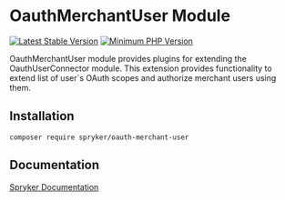 # OauthMerchantUser Module
[![Latest Stable Version](https://poser.pugx.org/spryker/oauth-merchant-user/v/stable.svg)](https://packagist.org/packages/spryker/oauth-merchant-user)
[![Minimum PHP Version](https://img.shields.io/badge/php-%3E%3D%208.2-8892BF.svg)](https://php.net/)

OauthMerchantUser module provides plugins for extending the OauthUserConnector module. This extension provides functionality to extend list of
user`s OAuth scopes and authorize merchant users using them.

## Installation

```
composer require spryker/oauth-merchant-user
```

## Documentation

[Spryker Documentation](https://docs.spryker.com)
